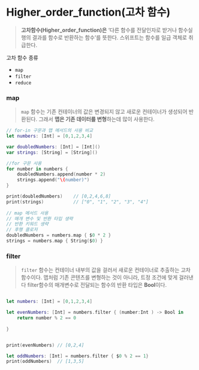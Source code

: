#  Higher_order_function(고차 함수)

> **고차함수(Higher_order_function)은** ‘다른 함수를 전달인자로 받거나 함수실행의 결과를 함수로 반환하는 함수’를 뜻한다.
> 스위프트는 함수를 일급 객체로 취급한다.

고차 함수 종류
- `map`
- `filter`
- `reduce`

### map
> `map` 함수는 기존 컨테이너의 값은 변경되지 않고 새로운 컨테이너가 생성되어 반환된다. 그래서 **맵은 기존 데이터를 변형**하는데 많이 사용한다.
```SWift
// for-in 구문과 맵 메서드의 사용 비교
let numbers: [Int] = [0,1,2,3,4]

var doubledNumbers: [Int] = [Int]()
var strings: [String] = [String]()

//for 구문 사용
for number in numbers {
    doubledNumbers.append(number * 2)
    strings.append("\(number)")
}

print(doubledNumbers)    // [0,2,4,6,8]
print(strings)           // ["0", "1", "2", "3", "4"]
            
// map 메서드 사용
// 매개 변수 및 반환 타입 생략
// 반환 키워드 생략
// 후행 클로저
doubledNumbers = numbers.map { $0 * 2 }
strings = numbers.map { String($0) }

```

### filter
> `filter` 함수는 컨테이너 내부의 값을 걸러서 새로운 컨테이너로 추출하는 고차 함수이다.
> 맵처럼 기존 콘텐츠를 변형하는 것이 아니라, 트정 조건에 맞게 걸러낸다
> filter함수의 매개변수로 전달되는 함수의 반환 타입은 **Bool**이다.

```Swift

let numbers: [Int] = [0,1,2,3,4]

let evenNumbers: [Int] = numbers.filter { (number:Int ) -> Bool in
    return number % 2 == 0
    
}


print(evenNumbers) // [0,2,4]

let oddNumbers: [Int] = numbers.filter { $0 % 2 == 1}
print(oddNumbers)  // [1,3,5]

```
